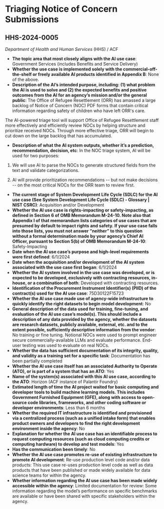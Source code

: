 # Triaging Notice of Concern Submissions
## HHS-2024-0005
_Department of Health and Human Services_ (HHS) / ACF


+ **The topic area that most closely aligns with the AI use case**: Government Services (includes Benefits and Service Delivery)
+ **Whether the use case is implemented solely with the commercial-off-the-shelf or freely available AI products identified in Appendix B**: None of the above.
+ **Description of the AI’s intended purpose, including: (1) what problem the AI is used to solve and (2) the expected benefits and positive outcomes from the AI for an agency’s mission and/or the general public**: The Office of Refugee Resettlement (ORR) has amassed a large backlog of Notice of Concern (NOC) PDF forms that contain critical information regarding safety of children who have left ORR's care. 

The AI-powered triage tool will support Office of Refugee Resettlement staff more effectively and efficiently review NOCs by helping structure and prioritize received NOCs. Through more effective triage, ORR will begin to cut down on the large backlog that has accumulated.
+ **Description of what the AI system outputs, whether it’s a prediction, recommendation, decision, etc**: In the NOC triage system, AI will be used for two purposes:

1. We will use AI to parse the NOCs to generate structured fields from the text and validate categorizations.

2. AI will provide prioritization recommendations -- but not make decisions -- on the most critical NOCs for the ORR team to review first.
+ **The current stage of System Development Life Cycle (SDLC) for the AI use case (See System Development Life Cycle (SDLC) - Glossary | NIST CSRC)**: Acquisition and/or Development
+ **Whether the AI use case is rights-impacting or safety-impacting, as defined in Section 6 of OMB Memorandum M-24-10. Note also that Appendix I of that memorandum lists categories of use cases that are presumed by default to impact rights and safety. If your use case falls into those lists, you must not answer “neither” to this question without a formal determination made by your agency’s Chief AI Officer, pursuant to Section 5(b) of OMB Memorandum M-24-10**: Safety-Impacting
+ **Date when the AI use case’s purpose and high-level requirements were first defined**: 6/1/2024
+ **Date when the acquisition and/or development of the AI system associated with the use case first began**: 6/1/2024
+ **Whether the AI system involved in the use case was developed, or is expected to be developed, exclusively with contracting resources, in-house, or a combination of both**: Developed with contracting resources.
+ **Identification of the Procurement Instrument Identifier(s) (PIID) of the contract(s) used for the AI use case**: 75D30122F15723
+ **Whether the AI use case made use of agency-wide infrastructure to quickly identify the right datasets to begin model development**: No
+ **General description of the data used for training, fine-tuning, and evaluation of the AI use case’s model(s). This should include a description of any data provided by the agency, whether the datasets are research datasets, publicly available, external, etc. and to the extent possible, sufficiently descriptive information from the vendor**: No training or fine tuning.  Notional NOCs were used to prompt engineer secure commercially-available LLMs and evaluate performance. End-user testing was used to evaluate on real NOCs.
+ **Whether the data has sufficient documentation of its integrity, quality, and validity as a training set for a specific task**: Documentation has been partially completed
+ **Whether the AI use case itself has an associated Authority to Operate (ATO), or is part of a system that has an ATO**: Yes
+ **Name of the system(s) associated with this AI use case, according to the ATO**: Horizon (ACF instance of Palantir Foundry)
+ **Estimated length of time the AI project waited for basic computing and developer tools to build machine learning models. This includes Government Furnished Equipment (GFE), along with access to open-source code libraries, frameworks, and other coding software or developer environments**: Less than 6 months
+ **Whether the required IT infrastructure is identified and provisioned via a centralized process (such as a unified intake form) that enables product owners and developers to find the right development environment inside the agency**: No
+ **Explanation for whether the AI use case has an identifiable process to request computing resources (such as cloud computing credits or computing hardware) to develop and test models**: Yes
+ **Has the communication been timely**: No
+ **Whether the AI use case promotes re-use of existing infrastructure to promote AI development**: Re-use production level code and/or data products: This use case re-uses production level code as well as data products that have been published or made widely available for data science teams for within the agency.
+ **Whether information regarding the AI use case has been made widely accessible within the agency**: Limited documentation for review: Some information regarding the model’s performance on specific benchmarks are available or have been shared with specific stakeholders within the agency.
